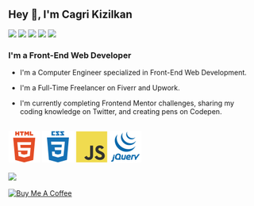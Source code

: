 ## Hey 👋, I'm Cagri Kizilkan  
 
[<img src="https://img.shields.io/badge/Twitter-1DA1F2?style=for-the-badge&logo=twitter&logoColor=white">](https://twitter.com/cgrkzlkn)
[<img src="https://img.shields.io/badge/LinkedIn-0077B5?style=for-the-badge&logo=linkedin&logoColor=white">](https://linkedin.com/in/cgrkzlkn)
[<img src="https://img.shields.io/badge/Codepen-000000?style=for-the-badge&logo=codepen&logoColor=white">](https://codepen.com/cgrkzlkn)
[<img src="https://img.shields.io/badge/fiverr-1DBF73?style=for-the-badge&logo=fiverr&logoColor=white">](https://fiverr.com/cgrkzlkn)
[<img src="https://img.shields.io/badge/UpWork-6FDA44?style=for-the-badge&logo=Upwork&logoColor=white">](https://www.upwork.com/freelancers/~01542dd9d91c7a0a49)

### I'm a Front-End Web Developer  
- I'm a Computer Engineer specialized in Front-End Web Development. 

- I'm a Full-Time Freelancer on Fiverr and Upwork.
  
- I'm currently completing Frontend Mentor challenges, sharing my coding knowledge on Twitter, and creating pens on Codepen.

<br/>  

<div align="left">  
<img width="64" src="https://github.com/devicons/devicon/blob/1119b9f84c0290e0f0b38982099a2bd027a48bf1/icons/html5/html5-plain-wordmark.svg" />

<img  width="64" src="https://github.com/devicons/devicon/blob/1119b9f84c0290e0f0b38982099a2bd027a48bf1/icons/css3/css3-plain-wordmark.svg" />

<img  width="64" src="https://github.com/devicons/devicon/blob/1119b9f84c0290e0f0b38982099a2bd027a48bf1/icons/javascript/javascript-original.svg" />

<img width="64" src="https://github.com/devicons/devicon/blob/1119b9f84c0290e0f0b38982099a2bd027a48bf1/icons/jquery/jquery-plain-wordmark.svg" />
</div>  

<br/>  

<img src="https://github-readme-stats.vercel.app/api/top-langs/?username=cgrkzlkn" />


<br />

<a href="https://www.buymeacoffee.com/cgrkzlkn" target="_blank"><img src="https://www.dropbox.com/s/xyeaz948mcv3iz8/bmc-button.png?raw=1" alt="Buy Me A Coffee" width="174"></a>
